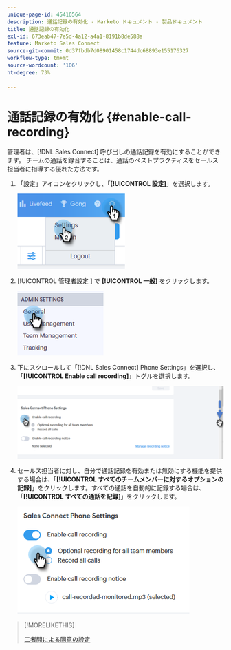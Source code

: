 ```yaml
---
unique-page-id: 45416564
description: 通話記録の有効化 - Marketo ドキュメント - 製品ドキュメント
title: 通話記録の有効化
exl-id: 673eab47-7e5d-4a12-a4a1-8191b8de588a
feature: Marketo Sales Connect
source-git-commit: 0d37fbdb7d08901458c1744dc68893e155176327
workflow-type: tm+mt
source-wordcount: '106'
ht-degree: 73%

---
```


# 通話記録の有効化 {#enable-call-recording}

管理者は、[!DNL Sales Connect] 呼び出しの通話記録を有効にすることができます。 チームの通話を録音することは、通話のベストプラクティスをセールス担当者に指導する優れた方法です。

1. 「設定」アイコンをクリックし、「**[!UICONTROL 設定]**」を選択します。

   ![](assets/one.png)

1. [!UICONTROL  管理者設定 ] で **[!UICONTROL 一般]** をクリックします。

   ![](assets/two.png)

1. 下にスクロールして「[!DNL Sales Connect] Phone Settings」を選択し、「**[!UICONTROL Enable call recording]**」トグルを選択します。

   ![](assets/three.png)

1. セールス担当者に対し、自分で通話記録を有効または無効にする機能を提供する場合は、「**[!UICONTROL すべてのチームメンバーに対するオプションの記録]**」をクリックします。すべての通話を自動的に記録する場合は、「**[!UICONTROL すべての通話を記録]**」をクリックします。

   ![](assets/four.png)

>[!MORELIKETHIS]
>
>[二者間による同意の設定](/help/marketo/product-docs/marketo-sales-connect/phone/two-party-consent-settings.md)
